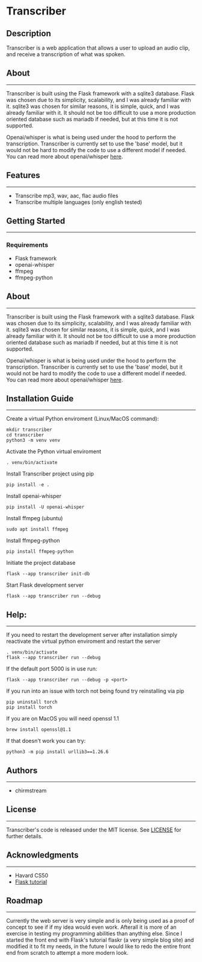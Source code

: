 # Transcriber

## Description

Transcriber is a web application that allows a user to upload an audio clip, and receive a transcription of what was spoken.


## About
---
Transcriber is built using the Flask framework with a sqlite3 database.  Flask was chosen due to its simplicity, scalability, and I was already familiar with it.  sqlite3 was chosen for similar reasons, it is simple, quick, and I was already familiar with it.  It should not be too difficult to use a more production oriented database such as mariadb if needed, but at this time it is not supported.

Openai/whisper is what is being used under the hood to perform the transcription.  Transcriber is currently set to use the 'base' model, but it would not be hard to modify the code to use a different model if needed.  You can read more about openai/whisper [here](https://github.com/openai/whisper).


## Features
---
- Transcribe mp3, wav, aac, flac audio files
- Transcribe multiple languages (only english tested)


## Getting Started
---
### Requirements
- Flask framework
- openai-whisper
- ffmpeg
- ffmpeg-python

## About
---
Transcriber is built using the Flask framework with a sqlite3 database.  Flask was chosen due to its simplicity, scalability, and I was already familiar with it.  sqlite3 was chosen for similar reasons, it is simple, quick, and I was already familiar with it.  It should not be too difficult to use a more production oriented database such as mariadb if needed, but at this time it is not supported.

Openai/whisper is what is being used under the hood to perform the transcription.  Transcriber is currently set to use the 'base' model, but it would not be hard to modify the code to use a different model if needed.  You can read more about openai/whisper [here](https://github.com/openai/whisper).

## Installation Guide
---
Create a virtual Python enviroment (Linux/MacOS command):

    mkdir transcriber
    cd transcriber
    python3 -m venv venv

Activate the Python virtual enviroment

    . venv/bin/activate

Install Transcriber project using pip

    pip install -e .

Install openai-whisper

    pip install -U openai-whisper

Install ffmpeg (ubuntu)

    sudo apt install ffmpeg

Install ffmpeg-python

    pip install ffmpeg-python

Initiate the project database

    flask --app transcriber init-db

Start Flask development server

    flask --app transcriber run --debug

## Help:
---
If you need to restart the development server after installation simply reactivate the virtual python enviroment and restart the server

    . venv/bin/activate
    flask --app transcriber run --debug

If the default port 5000 is in use run:

    flask --app transcriber run --debug -p <port>

If you run into an issue with torch not being found try reinstalling via pip

    pip uninstall torch
    pip install torch

If you are on MacOS you will need openssl 1.1

    brew install openssl@1.1

If that doesn't work you can try:

    python3 -m pip install urllib3==1.26.6


## Authors
---
* chirmstream


## License
---
Transcriber's code is released under the MIT license.  See [LICENSE](https://github.com/chirmstream/transcriber/blob/main/LICENSE) for further details.


## Acknowledgments
---
* Havard CS50
* [Flask tutorial](https://flask.palletsprojects.com/en/2.3.x/tutorial/)

## Roadmap
---
Currently the web server is very simple and is only being used as a proof of concept to see if if my idea would even work.  Afterall it is more of an exercise in testing my programming abilities than anything else.  Since I started the front end with Flask's tutorial flaskr (a very simple blog site) and modified it to fit my needs, in the future I would like to redo the entire front end from scratch to attempt a more modern look.
